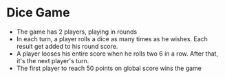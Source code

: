 # Dice Game
- The game has 2 players, playing in rounds
- In each turn, a player rolls a dice as many times as he wishes. Each result get added to his round score.
- A player looses his entire score when he rolls two 6 in a row. After that, it's the next player's turn.
- The first player to reach 50 points on global score wins the game
